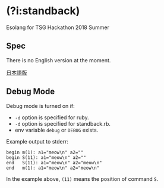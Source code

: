 # (?i:standback)
Esolang for TSG Hackathon 2018 Summer

## Spec
There is no English version at the moment.

[日本語版](spec.ja.md)

## Debug Mode
Debug mode is turned on if:
* `-d` option is specified for ruby.
* `-d` option is specified for standback.rb.
* env variable `debug` or `DEBUG` exists.

Example output to stderr:
```
begin m(1): a1="meow\n" a2=""
begin S(11): a1="meow\n" a2=""
end   S(11): a1="meow\n" a2="meow\n"
end   m(1): a1="meow\n" a2="meow\n"
```
In the example above, `(11)` means the position of command `S`.
